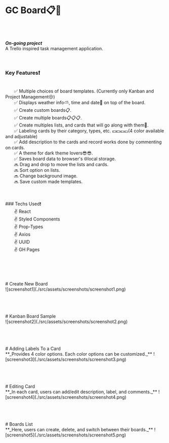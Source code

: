 # GC Board📋📌
<br/>
<br/>

**_On-going project_**
<br/>
A Trello inspired task management application.
<br/>
<br/>
<br/>
### Key Features❗
<br/>
&nbsp;&nbsp;&nbsp;&nbsp;&nbsp;&nbsp; ✅ Multiple choices of board templates. (Currently only Kanban and Project Management😒)<br/>
&nbsp;&nbsp;&nbsp;&nbsp;&nbsp;&nbsp; ✅ Displays weather info⛅, time and date📅 on top of the board.<br/>
&nbsp;&nbsp;&nbsp;&nbsp;&nbsp;&nbsp; ✅ Create custom boards📋.<br/>
&nbsp;&nbsp;&nbsp;&nbsp;&nbsp;&nbsp; ✅ Create multiple boards📋📋📋.<br/>
&nbsp;&nbsp;&nbsp;&nbsp;&nbsp;&nbsp; ✅ Create multiples lists, and cards that will go along with them🍴.<br/>
&nbsp;&nbsp;&nbsp;&nbsp;&nbsp;&nbsp; ✅ Labeling cards by their category, types, etc. 💴💵💶💷(4 color available and adjustable)<br/>
&nbsp;&nbsp;&nbsp;&nbsp;&nbsp;&nbsp; ✅ Add description to the cards and record works done by commenting on cards.<br/>
&nbsp;&nbsp;&nbsp;&nbsp;&nbsp;&nbsp; ✅ A theme for dark theme lovers😎😎.<br/>
&nbsp;&nbsp;&nbsp;&nbsp;&nbsp;&nbsp; ✅ Saves board data to browser's 🌐local storage.<br/>
&nbsp;&nbsp;&nbsp;&nbsp;&nbsp;&nbsp; 🔜 Drag and drop to move the lists and cards.<br/>
&nbsp;&nbsp;&nbsp;&nbsp;&nbsp;&nbsp; 🔜 Sort option on lists.<br/>
&nbsp;&nbsp;&nbsp;&nbsp;&nbsp;&nbsp; 🔜 Change background image.<br/>
&nbsp;&nbsp;&nbsp;&nbsp;&nbsp;&nbsp; 🔜 Save custom made templates.<br/>
<br/>
<br/>
<br/>
### Techs Used❗
<br/>
&nbsp;&nbsp;&nbsp;&nbsp;&nbsp;&nbsp; ✌ React<br/>
&nbsp;&nbsp;&nbsp;&nbsp;&nbsp;&nbsp; ✌ Styled Components<br/>
&nbsp;&nbsp;&nbsp;&nbsp;&nbsp;&nbsp; ✌ Prop-Types<br/>
&nbsp;&nbsp;&nbsp;&nbsp;&nbsp;&nbsp; ✌ Axios<br/>
&nbsp;&nbsp;&nbsp;&nbsp;&nbsp;&nbsp; ✌ UUID<br/>
&nbsp;&nbsp;&nbsp;&nbsp;&nbsp;&nbsp; ✌ GH Pages<br/>
<br/>
<br/>
<br/>
<br/>
<br/>
# Create New Board
<br/>
![screenshot1](./src/assets/screenshots/screenshot1.png)
<br/>
<br/>
<br/>
<br/>
<br/>
# Kanban Board Sample
<br/>
![screenshot2](./src/assets/screenshots/screenshot2.png)
<br/>
<br/>
<br/>
<br/>
<br/>
# Adding Labels To a Card
<br/>
**_Provides 4 color options. Each color options can be customized._**
![screenshot3](./src/assets/screenshots/screenshot3.png)
<br/>
<br/>
<br/>
<br/>
<br/>
# Editing Card
<br/>
**_In each card, users can add/edit description, label, and comments._**
![screenshot4](./src/assets/screenshots/screenshot4.png)
<br/>
<br/>
<br/>
<br/>
<br/>
# Boards List
<br/>
**_Here, users can create, delete, and switch between their boards._**
![screenshot5](./src/assets/screenshots/screenshot5.png)
